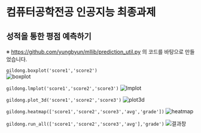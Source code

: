# 컴퓨터공학전공 인공지능 최종과제  
## 성적을 통한 평점 예측하기  
※ https://github.com/yungbyun/mllib/prediction_util.py 의 코드를 바탕으로 만들었습니다.


```gildong.boxplot('score1','score2')```  
![boxplot](./image/boxplot.PNG)

```gildong.lmplot('score1','score2','score3')```
![lmplot](./image/lmplot.PNG)

```gildong.plot_3d('score1','score2','score3')```
![plot3d](./image/plot3d.PNG)

```gildong.heatmap(['score1','score2','score3','avg','grade'])```
![heatmap](./image/heatmap.PNG)

```gildong.run_all(['score1','score2','score3','avg'],'grade')```
![결과창](./image/결과창.PNG)
